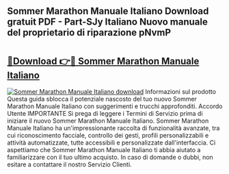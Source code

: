 ## Sommer Marathon Manuale Italiano Download gratuit PDF - Part-SJy Italiano Nuovo manuale del proprietario di riparazione pNvmP

# <h2><a href="http://dfe7gj.blite.top/?on=Sommer+Marathon+Manuale+Italiano">🔗Download 👉🔴 Sommer Marathon Manuale Italiano</a></h2>

[![Sommer Marathon Manuale Italiano download](https://i.imgur.com/lujVjoI.png)](http://dfe7gj.blite.top/?on=Sommer+Marathon+Manuale+Italiano)
Informazioni sul prodotto Questa guida sblocca il potenziale nascosto del tuo nuovo Sommer Marathon Manuale Italiano con suggerimenti e trucchi approfonditi. Accordo Utente IMPORTANTE Si prega di leggere i Termini di Servizio prima di iniziare il nuovo Sommer Marathon Manuale Italiano. Sommer Marathon Manuale Italiano ha un'impressionante raccolta di funzionalità avanzate, tra cui riconoscimento facciale, controllo dei gesti, profili personalizzabili e attività automatizzate, tutte accessibili e personalizzate dall'interfaccia. Ci aspettiamo che Sommer Marathon Manuale Italiano ti abbia aiutato a familiarizzare con il tuo ultimo acquisto. In caso di domande o dubbi, non esitare a contattare il nostro Servizio Clienti.
